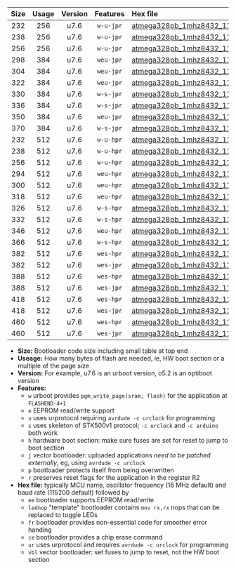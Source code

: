 |Size|Usage|Version|Features|Hex file|
|:-:|:-:|:-:|:-:|:--|
|232|256|u7.6|`w-u-jpr`|[atmega328pb_1mhz8432_115200bps_ur_vbl.hex](https://raw.githubusercontent.com/stefanrueger/urboot/main//atmega328pb_1mhz8432_115200bps_ur_vbl.hex)|
|238|256|u7.6|`w-u-jpr`|[atmega328pb_1mhz8432_115200bps_lednop_ur_vbl.hex](https://raw.githubusercontent.com/stefanrueger/urboot/main//atmega328pb_1mhz8432_115200bps_lednop_ur_vbl.hex)|
|256|256|u7.6|`w-u-jpr`|[atmega328pb_1mhz8432_115200bps_lednop_fr_ur_vbl.hex](https://raw.githubusercontent.com/stefanrueger/urboot/main//atmega328pb_1mhz8432_115200bps_lednop_fr_ur_vbl.hex)|
|298|384|u7.6|`weu-jpr`|[atmega328pb_1mhz8432_115200bps_ee_ur_vbl.hex](https://raw.githubusercontent.com/stefanrueger/urboot/main//atmega328pb_1mhz8432_115200bps_ee_ur_vbl.hex)|
|304|384|u7.6|`weu-jpr`|[atmega328pb_1mhz8432_115200bps_ee_lednop_ur_vbl.hex](https://raw.githubusercontent.com/stefanrueger/urboot/main//atmega328pb_1mhz8432_115200bps_ee_lednop_ur_vbl.hex)|
|322|384|u7.6|`weu-jpr`|[atmega328pb_1mhz8432_115200bps_ee_lednop_fr_ur_vbl.hex](https://raw.githubusercontent.com/stefanrueger/urboot/main//atmega328pb_1mhz8432_115200bps_ee_lednop_fr_ur_vbl.hex)|
|330|384|u7.6|`w-s-jpr`|[atmega328pb_1mhz8432_115200bps_vbl.hex](https://raw.githubusercontent.com/stefanrueger/urboot/main//atmega328pb_1mhz8432_115200bps_vbl.hex)|
|336|384|u7.6|`w-s-jpr`|[atmega328pb_1mhz8432_115200bps_lednop_vbl.hex](https://raw.githubusercontent.com/stefanrueger/urboot/main//atmega328pb_1mhz8432_115200bps_lednop_vbl.hex)|
|350|384|u7.6|`weu-jpr`|[atmega328pb_1mhz8432_115200bps_ee_lednop_fr_ce_ur_vbl.hex](https://raw.githubusercontent.com/stefanrueger/urboot/main//atmega328pb_1mhz8432_115200bps_ee_lednop_fr_ce_ur_vbl.hex)|
|370|384|u7.6|`w-s-jpr`|[atmega328pb_1mhz8432_115200bps_lednop_fr_vbl.hex](https://raw.githubusercontent.com/stefanrueger/urboot/main//atmega328pb_1mhz8432_115200bps_lednop_fr_vbl.hex)|
|232|512|u7.6|`w-u-hpr`|[atmega328pb_1mhz8432_115200bps_ur.hex](https://raw.githubusercontent.com/stefanrueger/urboot/main//atmega328pb_1mhz8432_115200bps_ur.hex)|
|238|512|u7.6|`w-u-hpr`|[atmega328pb_1mhz8432_115200bps_lednop_ur.hex](https://raw.githubusercontent.com/stefanrueger/urboot/main//atmega328pb_1mhz8432_115200bps_lednop_ur.hex)|
|256|512|u7.6|`w-u-hpr`|[atmega328pb_1mhz8432_115200bps_lednop_fr_ur.hex](https://raw.githubusercontent.com/stefanrueger/urboot/main//atmega328pb_1mhz8432_115200bps_lednop_fr_ur.hex)|
|294|512|u7.6|`weu-hpr`|[atmega328pb_1mhz8432_115200bps_ee_ur.hex](https://raw.githubusercontent.com/stefanrueger/urboot/main//atmega328pb_1mhz8432_115200bps_ee_ur.hex)|
|300|512|u7.6|`weu-hpr`|[atmega328pb_1mhz8432_115200bps_ee_lednop_ur.hex](https://raw.githubusercontent.com/stefanrueger/urboot/main//atmega328pb_1mhz8432_115200bps_ee_lednop_ur.hex)|
|318|512|u7.6|`weu-hpr`|[atmega328pb_1mhz8432_115200bps_ee_lednop_fr_ur.hex](https://raw.githubusercontent.com/stefanrueger/urboot/main//atmega328pb_1mhz8432_115200bps_ee_lednop_fr_ur.hex)|
|326|512|u7.6|`w-s-hpr`|[atmega328pb_1mhz8432_115200bps.hex](https://raw.githubusercontent.com/stefanrueger/urboot/main//atmega328pb_1mhz8432_115200bps.hex)|
|332|512|u7.6|`w-s-hpr`|[atmega328pb_1mhz8432_115200bps_lednop.hex](https://raw.githubusercontent.com/stefanrueger/urboot/main//atmega328pb_1mhz8432_115200bps_lednop.hex)|
|346|512|u7.6|`weu-hpr`|[atmega328pb_1mhz8432_115200bps_ee_lednop_fr_ce_ur.hex](https://raw.githubusercontent.com/stefanrueger/urboot/main//atmega328pb_1mhz8432_115200bps_ee_lednop_fr_ce_ur.hex)|
|366|512|u7.6|`w-s-hpr`|[atmega328pb_1mhz8432_115200bps_lednop_fr.hex](https://raw.githubusercontent.com/stefanrueger/urboot/main//atmega328pb_1mhz8432_115200bps_lednop_fr.hex)|
|382|512|u7.6|`wes-hpr`|[atmega328pb_1mhz8432_115200bps_ee.hex](https://raw.githubusercontent.com/stefanrueger/urboot/main//atmega328pb_1mhz8432_115200bps_ee.hex)|
|382|512|u7.6|`wes-jpr`|[atmega328pb_1mhz8432_115200bps_ee_vbl.hex](https://raw.githubusercontent.com/stefanrueger/urboot/main//atmega328pb_1mhz8432_115200bps_ee_vbl.hex)|
|388|512|u7.6|`wes-hpr`|[atmega328pb_1mhz8432_115200bps_ee_lednop.hex](https://raw.githubusercontent.com/stefanrueger/urboot/main//atmega328pb_1mhz8432_115200bps_ee_lednop.hex)|
|388|512|u7.6|`wes-jpr`|[atmega328pb_1mhz8432_115200bps_ee_lednop_vbl.hex](https://raw.githubusercontent.com/stefanrueger/urboot/main//atmega328pb_1mhz8432_115200bps_ee_lednop_vbl.hex)|
|418|512|u7.6|`wes-hpr`|[atmega328pb_1mhz8432_115200bps_ee_lednop_fr.hex](https://raw.githubusercontent.com/stefanrueger/urboot/main//atmega328pb_1mhz8432_115200bps_ee_lednop_fr.hex)|
|418|512|u7.6|`wes-jpr`|[atmega328pb_1mhz8432_115200bps_ee_lednop_fr_vbl.hex](https://raw.githubusercontent.com/stefanrueger/urboot/main//atmega328pb_1mhz8432_115200bps_ee_lednop_fr_vbl.hex)|
|460|512|u7.6|`wes-hpr`|[atmega328pb_1mhz8432_115200bps_ee_lednop_fr_ce.hex](https://raw.githubusercontent.com/stefanrueger/urboot/main//atmega328pb_1mhz8432_115200bps_ee_lednop_fr_ce.hex)|
|460|512|u7.6|`wes-jpr`|[atmega328pb_1mhz8432_115200bps_ee_lednop_fr_ce_vbl.hex](https://raw.githubusercontent.com/stefanrueger/urboot/main//atmega328pb_1mhz8432_115200bps_ee_lednop_fr_ce_vbl.hex)|

- **Size:** Bootloader code size including small table at top end
- **Useage:** How many bytes of flash are needed, ie, HW boot section or a multiple of the page size
- **Version:** For example, u7.6 is an urboot version, o5.2 is an optiboot version
- **Features:**
  + `w` urboot provides `pgm_write_page(sram, flash)` for the application at `FLASHEND-4+1`
  + `e` EEPROM read/write support
  + `u` uses urprotocol requiring `avrdude -c urclock` for programming
  + `s` uses skeleton of STK500v1 protocol; `-c urclock` and `-c arduino` both work
  + `h` hardware boot section: make sure fuses are set for reset to jump to boot section
  + `j` vector bootloader: uploaded applications *need to be patched externally*, eg, using `avrdude -c urclock`
  + `p` bootloader protects itself from being overwritten
  + `r` preserves reset flags for the application in the register R2
- **Hex file:** typically MCU name, oscillator frequency (16 MHz default) and baud rate (115200 default) followed by
  + `ee` bootloader supports EEPROM read/write
  + `lednop` "template" bootloader contains `mov rx,rx` nops that can be replaced to toggle LEDs
  + `fr` bootloader provides non-essential code for smoother error handing
  + `ce` bootloader provides a chip erase command
  + `ur` uses urprotocol and requires `avrdude -c urclock` for programming
  + `vbl` vector bootloader: set fuses to jump to reset, not the HW boot section
